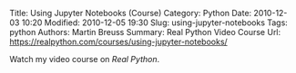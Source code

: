 Title: Using Jupyter Notebooks (Course)
Category: Python
Date: 2010-12-03 10:20
Modified: 2010-12-05 19:30
Slug: using-jupyter-notebooks
Tags: python
Authors: Martin Breuss
Summary: Real Python Video Course
Url: https://realpython.com/courses/using-jupyter-notebooks/

Watch my video course on _Real Python_.